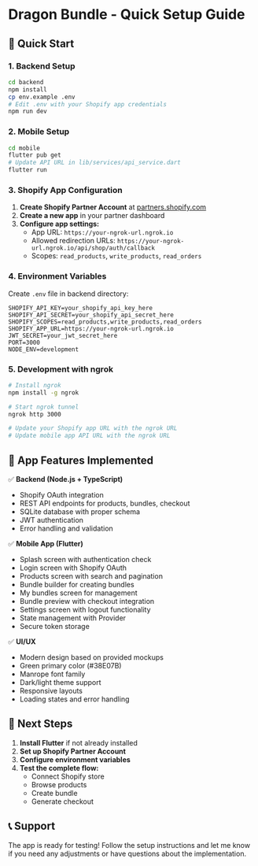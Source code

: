 # Dragon Bundle - Quick Setup Guide

## 🚀 Quick Start

### 1. Backend Setup
```bash
cd backend
npm install
cp env.example .env
# Edit .env with your Shopify app credentials
npm run dev
```

### 2. Mobile Setup
```bash
cd mobile
flutter pub get
# Update API URL in lib/services/api_service.dart
flutter run
```

### 3. Shopify App Configuration

1. **Create Shopify Partner Account** at [partners.shopify.com](https://partners.shopify.com)
2. **Create a new app** in your partner dashboard
3. **Configure app settings:**
   - App URL: `https://your-ngrok-url.ngrok.io`
   - Allowed redirection URLs: `https://your-ngrok-url.ngrok.io/api/shop/auth/callback`
   - Scopes: `read_products`, `write_products`, `read_orders`

### 4. Environment Variables

Create `.env` file in backend directory:
```env
SHOPIFY_API_KEY=your_shopify_api_key_here
SHOPIFY_API_SECRET=your_shopify_api_secret_here
SHOPIFY_SCOPES=read_products,write_products,read_orders
SHOPIFY_APP_URL=https://your-ngrok-url.ngrok.io
JWT_SECRET=your_jwt_secret_here
PORT=3000
NODE_ENV=development
```

### 5. Development with ngrok

```bash
# Install ngrok
npm install -g ngrok

# Start ngrok tunnel
ngrok http 3000

# Update your Shopify app URL with the ngrok URL
# Update mobile app API URL with the ngrok URL
```

## 📱 App Features Implemented

✅ **Backend (Node.js + TypeScript)**
- Shopify OAuth integration
- REST API endpoints for products, bundles, checkout
- SQLite database with proper schema
- JWT authentication
- Error handling and validation

✅ **Mobile App (Flutter)**
- Splash screen with authentication check
- Login screen with Shopify OAuth
- Products screen with search and pagination
- Bundle builder for creating bundles
- My bundles screen for management
- Bundle preview with checkout integration
- Settings screen with logout functionality
- State management with Provider
- Secure token storage

✅ **UI/UX**
- Modern design based on provided mockups
- Green primary color (#38E07B)
- Manrope font family
- Dark/light theme support
- Responsive layouts
- Loading states and error handling

## 🔧 Next Steps

1. **Install Flutter** if not already installed
2. **Set up Shopify Partner Account**
3. **Configure environment variables**
4. **Test the complete flow:**
   - Connect Shopify store
   - Browse products
   - Create bundle
   - Generate checkout

## 📞 Support

The app is ready for testing! Follow the setup instructions and let me know if you need any adjustments or have questions about the implementation.

